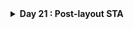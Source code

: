 <details>
  <Summary><strong> Day 21 : Post-layout STA</strong></summary>

##  Contents
- [Required Files](#key-files)
- [STA](#running-sta)
- [Post-Routing Results](#post-routing-results-summary)
- [Graphs](#-comparison-graphs)
- [Post-Synthesis vs Post-Route Timing Analysis](#key-differences-post-synthesis-vs-post-route-timing-analysis)
- [Summary](#summary)
  
### `Required Files`
1. **`sta_across_pvt_route.tcl`** : This script automates STA across multiple PVT corners.
2. **`vsdbabysoc_post_cts.sdc`** : Provides the design-specific timing constraints generated after CTS stage.


<details> <summary><strong>sta_across_pvt_route.tcl</strong></summary>

```
 set list_of_lib_files(1) "sky130_fd_sc_hd__tt_025C_1v80.lib"
 set list_of_lib_files(2) "sky130_fd_sc_hd__ff_100C_1v65.lib"
 set list_of_lib_files(3) "sky130_fd_sc_hd__ff_100C_1v95.lib"
 set list_of_lib_files(4) "sky130_fd_sc_hd__ff_n40C_1v56.lib"
 set list_of_lib_files(5) "sky130_fd_sc_hd__ff_n40C_1v65.lib"
 set list_of_lib_files(6) "sky130_fd_sc_hd__ff_n40C_1v76.lib"
 set list_of_lib_files(7) "sky130_fd_sc_hd__ss_100C_1v40.lib"
 set list_of_lib_files(8) "sky130_fd_sc_hd__ss_100C_1v60.lib"
 set list_of_lib_files(9) "sky130_fd_sc_hd__ss_n40C_1v28.lib"
 set list_of_lib_files(10) "sky130_fd_sc_hd__ss_n40C_1v35.lib"
 set list_of_lib_files(11) "sky130_fd_sc_hd__ss_n40C_1v40.lib"
 set list_of_lib_files(12) "sky130_fd_sc_hd__ss_n40C_1v44.lib"
 set list_of_lib_files(13) "sky130_fd_sc_hd__ss_n40C_1v76.lib"

 read_liberty /data/OpenSTA/examples/timing_libs/avsdpll.lib
 read_liberty /data/OpenSTA/examples/timing_libs/avsddac.lib

 for {set i 1} {$i <= [array size list_of_lib_files]} {incr i} {
 read_liberty /data/OpenSTA/examples/timing_libs/$list_of_lib_files($i)
 read_verilog /data/OpenROAD-flow-scripts/flow/results/sky130hd/vsdbabysoc/base/5_route.v
 link_design vsdbabysoc
 current_design
 read_sdc /data/OpenSTA/examples/BabySoC/vsdbabysoc_post_cts.sdc
 check_setup -verbose
 report_checks -path_delay min_max -fields {nets cap slew input_pins fanout} -digits {4} > /data/OpenSTA/examples/BabySoC/STA_OUTPUT/route/min_max_$list_of_lib_files($i).txt

 exec echo "$list_of_lib_files($i)" >> /data/OpenSTA/examples/BabySoC/STA_OUTPUT/route/sta_worst_max_slack.txt
 report_worst_slack -max -digits {4} >> /data/OpenSTA/examples/BabySoC/STA_OUTPUT/route/sta_worst_max_slack.txt

 exec echo "$list_of_lib_files($i)" >> /data/OpenSTA/examples/BabySoC/STA_OUTPUT/route/sta_worst_min_slack.txt
 report_worst_slack -min -digits {4} >> /data/OpenSTA/examples/BabySoC/STA_OUTPUT/route/sta_worst_min_slack.txt

 exec echo "$list_of_lib_files($i)" >> /data/OpenSTA/examples/BabySoC/STA_OUTPUT/route/sta_tns.txt
 report_tns -digits {4} >> /data/OpenSTA/examples/BabySoC/STA_OUTPUT/route/sta_tns.txt

 exec echo "$list_of_lib_files($i)" >> /data/OpenSTA/examples/BabySoC/STA_OUTPUT/route/sta_wns.txt
 report_wns -digits {4} >> /data/OpenSTA/examples/BabySoC/STA_OUTPUT/route/sta_wns.txt
 }
```
</details>

This `vsdbabysoc_post_cts.sdc` file is an auto-generated SDC created after clock tree synthesis. It sets the current design to `vsdbabysoc` and defines the basic timing environment. The file specifies a clock named `clk` with an `11 ns` period, driven from the pin `pll/CLK`, and marks it as a propagated clock for STA. Sections for environment and design rules are also included for adding further constraints if needed.

```shell
###############################################################################
# Created by write_sdc
###############################################################################
current_design vsdbabysoc
###############################################################################
# Timing Constraints
###############################################################################
create_clock -name clk -period 11.0000 [get_pins {pll/CLK}]
set_propagated_clock [get_clocks {clk}]
###############################################################################
# Environment
###############################################################################
###############################################################################
# Design Rules
###############################################################################
```

## `Static Timing Analysis`

- Run the post-route STA using Docker with following steps to execute the `sta_across_pvt_route.tcl` script.
- Launch a Docker container with your local directory mounted, run the script inside the container, and it will generate all timing reports such as setup/hold slack, WNS, and TNS in the mounted `/data` folder.

```shell
docker run -it -v $HOME:/data opensta /data/OpenSTA/examples/BabySoC/sta_across_pvt_route.tcl
```

![Alt Text](images/1.jpg)

After running the STA script, you can navigate to the `STA_OUTPUT/route/` directory to see all the generated timing reports. This includes detailed path delay reports for each library corner (`min_max_*.txt`), worst setup and hold slack summaries (`sta_worst_max_slack.txt and sta_worst_min_slack.txt`), as well as total negative slack (sta_tns.txt) and worst negative slack (`sta_wns.txt`). These files provide a complete overview of the BabySoC design’s timing performance after routing.

![Alt Text](images/2.jpg)

## `Post-routing Results`

Here is a tabulated view of the key timing results generated by the STA script.

![Alt Text](images/table.jpg)

## `Graphs`

Here is a graph showing the comparison of `worst-case hold slack` post-synthesis vs post-routing for the BabySoC design.

![Alt Text](images/worst_hold_slack.jpg)

Here is a graph showing the comparison of `worst-case setup slack` post-synthesis vs post-routing for the BabySoC design.

![Alt Text](images/worst_setup_slack.jpg)

Here is a graph showing the comparison of `WNS` post-synthesis vs post-routing for the BabySoC design.

![Alt Text](images/wns.jpg)

Here is a graph showing the comparison of `TNS` post-synthesis vs post-routing for the BabySoC design.

![Alt Text](images/tns.jpg)

## `Post-Synthesis vs Post-Route Timing Analysis`

| Aspect             | Post-Synthesis Analysis                            | Post-Route Analysis                                           |
| ------------------ | -------------------------------------------------- | ------------------------------------------------------------- |
| **Timing Model**   | Wire-load models (fanout/cell-based estimation)    | Extracted parasitics (RC) from routed layout                  |
| **Clock Network**  | Ideal clock, zero skew, no latency                 | Real clock tree with buffer delays, skew, and insertion delay |
| **Interconnect**   | Delay estimated from fanout-based lookup tables    | Delay calculated from actual metal routing and vias           |
| **Accuracy**       | \~70–80% correlation with sign-off                 | \~95–98% correlation with sign-off                            |
| **Critical Paths** | Critical paths may differ due to estimation errors | Matches actual layout critical paths                          |

## `Summary`
- Post-synthesis analysis serves as an **early timing checkpoint**.  
- Post-route analysis represents the **golden reference for timing sign-off**.  
- Transition from estimated to actual physical parameters often reveals:
  - New critical paths revealed
  - Realistic clock tree effects (skew, latency)
  - Interconnect-dominated delays
  - Impact of physical proximity & coupling
